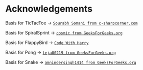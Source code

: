 # Acknowledgements

Basis for TicTacToe -> [`Sourabh Somani from c-sharpcorner.com`](https://www.c-sharpcorner.com/UploadFile/75a48f/tic-tac-toe-game-in-python/)

Basis for SpiralSprint -> [`cosmic from GeeksForGeeks.org`](https://www.geeksforgeeks.org/spiral-sprint-game-in-python-using-pygame/)

Basis for FlappyBird -> [`Code With Harry`](https://www.codewithharry.com/videos/python-tutorials-for-absolute-beginners-122/)

Basis for Pong -> [`teja00219 from GeeksForGeeks.org`](https://www.geeksforgeeks.org/create-a-pong-game-in-python-pygame/)

Basis for Snake -> [`amnindersingh1414 from GeeksForGeeks.org`](https://www.geeksforgeeks.org/snake-game-in-python-using-pygame-module/)

